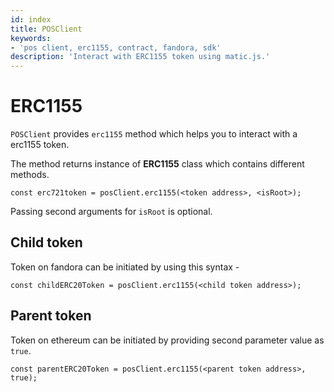 ```yaml
---
id: index
title: POSClient
keywords: 
- 'pos client, erc1155, contract, fandora, sdk'
description: 'Interact with ERC1155 token using matic.js.'
---
```


# ERC1155

`POSClient` provides `erc1155` method which helps you to interact with a erc1155 token.

The method returns instance of **ERC1155** class which contains different methods.

```
const erc721token = posClient.erc1155(<token address>, <isRoot>);
```

Passing second arguments for `isRoot` is optional.

## Child token

Token on fandora can be initiated by using this syntax -

```
const childERC20Token = posClient.erc1155(<child token address>);
```

## Parent token

Token on ethereum can be initiated by providing second parameter value as `true`.

```
const parentERC20Token = posClient.erc1155(<parent token address>, true);
```
